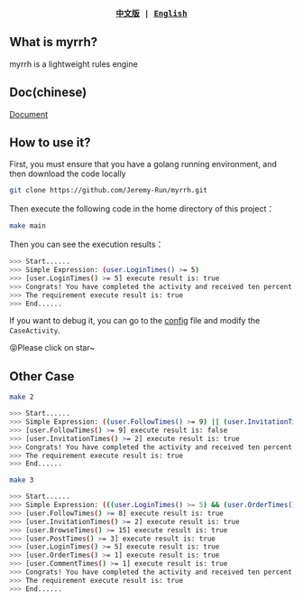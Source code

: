 <div align="center">
<strong>
<samp>

[中文版](https://github.com/Jeremy-Run/myrrh/blob/main/README.md) | [English](https://github.com/Jeremy-Run/myrrh/blob/main/README_US.md)

</samp>
</strong>
</div>

## What is myrrh?
myrrh is a lightweight rules engine

## Doc(chinese)
[Document](https://zhuanlan.zhihu.com/p/668588745)

## How to use it?

 First, you must ensure that you have a golang running environment, and then download the code locally

```bash
git clone https://github.com/Jeremy-Run/myrrh.git
```

Then execute the following code in the home directory of this project：

```bash
make main
```

Then you can see the execution results：

```bash
>>> Start......
>>> Simple Expression: (user.LoginTimes() >= 5) 
>>> [user.LoginTimes() >= 5] execute result is: true 
>>> Congrats! You have completed the activity and received ten percent off coupon reward 
>>> The requirement execute result is: true 
>>> End......
```

If you want to debug it, you can go to the [config](config/config.go) file and modify the `CaseActivity`.

😝Please click on star~

## Other Case

```bash
make 2
```

```bash
>>> Start......
>>> Simple Expression: ((user.FollowTimes() >= 9) || (user.InvitationTimes() >= 2)) 
>>> [user.FollowTimes() >= 9] execute result is: false 
>>> [user.InvitationTimes() >= 2] execute result is: true 
>>> Congrats! You have completed the activity and received ten percent off coupon reward 
>>> The requirement execute result is: true 
>>> End......
```

```bash
make 3
```

```bash
>>> Start......
>>> Simple Expression: (((user.LoginTimes() >= 5) && (user.OrderTimes() >= 1) && (user.CommentTimes() >= 1)) || ((user.BrowseTimes() >= 15) && (user.PostTimes() >= 3) && ((user.FollowTimes() >= 8) || (user.InvitationTimes() >= 2)))) 
>>> [user.FollowTimes() >= 8] execute result is: true 
>>> [user.InvitationTimes() >= 2] execute result is: true 
>>> [user.BrowseTimes() >= 15] execute result is: true 
>>> [user.PostTimes() >= 3] execute result is: true 
>>> [user.LoginTimes() >= 5] execute result is: true 
>>> [user.OrderTimes() >= 1] execute result is: true 
>>> [user.CommentTimes() >= 1] execute result is: true 
>>> Congrats! You have completed the activity and received ten percent off coupon reward 
>>> The requirement execute result is: true 
>>> End......
```
